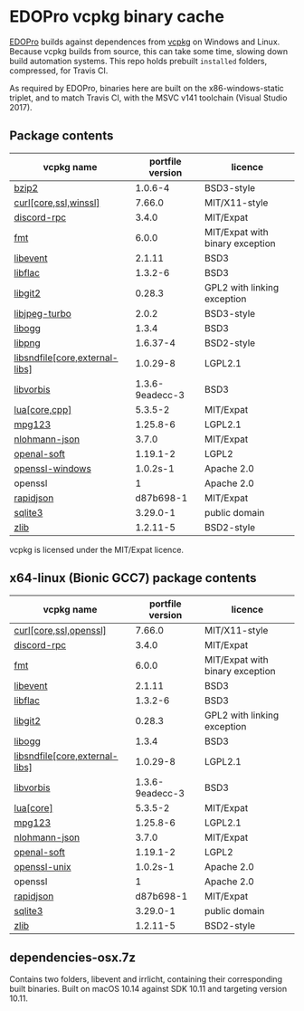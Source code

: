 # EDOPro vcpkg binary cache

[EDOPro](https://github.com/edo9300/ygopro.git) builds against dependences from [vcpkg](https://github.com/microsoft/vcpkg.git) on Windows and Linux. Because vcpkg builds from source, this can take some time, slowing down build automation systems. This repo holds prebuilt `installed` folders, compressed, for Travis CI.

As required by EDOPro, binaries here are built on the x86-windows-static triplet, and to match Travis CI, with the MSVC v141 toolchain (Visual Studio 2017).

## Package contents

vcpkg name | portfile version | licence
--- | --- | ---
[bzip2](https://bzip2.sourceforge.io/) | 1.0.6-4 | BSD3-style 
[curl\[core,ssl,winssl\]](https://github.com/curl/curl) | 7.66.0 | MIT/X11-style
[discord-rpc](https://github.com/discordapp/discord-rpc) | 3.4.0 | MIT/Expat
[fmt](https://github.com/fmtlib/fmt) | 6.0.0 | MIT/Expat with binary exception
[libevent](https://github.com/libevent/libevent) | 2.1.11 | BSD3
[libflac](https://xiph.org/flac/index.html) | 1.3.2-6 | BSD3
[libgit2](https://github.com/libgit2/libgit2) | 0.28.3 | GPL2 with linking exception
[libjpeg-turbo](https://github.com/libjpeg-turbo/libjpeg-turbo) | 2.0.2 | BSD3-style
[libogg](https://xiph.org/ogg/) | 1.3.4 | BSD3
[libpng](https://github.com/glennrp/libpng) | 1.6.37-4 | BSD2-style
[libsndfile\[core,external-libs\]](https://github.com/erikd/libsndfile) | 1.0.29-8 | LGPL2.1
[libvorbis](https://xiph.org/vorbis/) | 1.3.6-9eadecc-3 | BSD3
[lua\[core,cpp\]](https://www.lua.org/download.html) | 5.3.5-2 | MIT/Expat
[mpg123](https://www.mpg123.de/) | 1.25.8-6 | LGPL2.1
[nlohmann-json](https://github.com/nlohmann/json) | 3.7.0 | MIT/Expat
[openal-soft](https://github.com/kcat/openal-soft) | 1.19.1-2 | LGPL2
[openssl-windows](https://github.com/openssl/openssl) | 1.0.2s-1 | Apache 2.0
openssl | 1 | Apache 2.0
[rapidjson](https://github.com/Tencent/rapidjson) | d87b698-1 | MIT/Expat
[sqlite3](https://www.sqlite.org/index.html) | 3.29.0-1 | public domain
[zlib](https://github.com/madler/zlib) | 1.2.11-5 | BSD2-style

vcpkg is licensed under the MIT/Expat licence.

## x64-linux (Bionic GCC7) package contents
vcpkg name | portfile version | licence
--- | --- | ---
[curl\[core,ssl,openssl\]](https://github.com/curl/curl) | 7.66.0 | MIT/X11-style
[discord-rpc](https://github.com/discordapp/discord-rpc) | 3.4.0 | MIT/Expat
[fmt](https://github.com/fmtlib/fmt) | 6.0.0 | MIT/Expat with binary exception
[libevent](https://github.com/libevent/libevent) | 2.1.11 | BSD3
[libflac](https://xiph.org/flac/index.html) | 1.3.2-6 | BSD3
[libgit2](https://github.com/libgit2/libgit2) | 0.28.3 | GPL2 with linking exception
[libogg](https://xiph.org/ogg/) | 1.3.4 | BSD3
[libsndfile\[core,external-libs\]](https://github.com/erikd/libsndfile) | 1.0.29-8 | LGPL2.1
[libvorbis](https://xiph.org/vorbis/) | 1.3.6-9eadecc-3 | BSD3
[lua\[core\]](https://www.lua.org/download.html) | 5.3.5-2 | MIT/Expat
[mpg123](https://www.mpg123.de/) | 1.25.8-6 | LGPL2.1
[nlohmann-json](https://github.com/nlohmann/json) | 3.7.0 | MIT/Expat
[openal-soft](https://github.com/kcat/openal-soft) | 1.19.1-2 | LGPL2
[openssl-unix](https://github.com/openssl/openssl) | 1.0.2s-1 | Apache 2.0
openssl | 1 | Apache 2.0
[rapidjson](https://github.com/Tencent/rapidjson) | d87b698-1 | MIT/Expat
[sqlite3](https://www.sqlite.org/index.html) | 3.29.0-1 | public domain
[zlib](https://github.com/madler/zlib) | 1.2.11-5 | BSD2-style

## dependencies-osx.7z
Contains two folders, libevent and irrlicht, containing their corresponding built binaries.
Built on macOS 10.14 against SDK 10.11 and targeting version 10.11.
